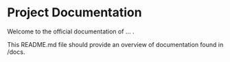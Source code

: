 # Project Documentation
Welcome to the official documentation of ... .

This README.md file should provide an overview of documentation found in /docs.
